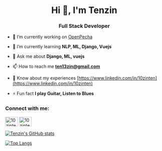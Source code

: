 <h1 align="center">Hi 👋, I'm Tenzin</h1>
<h3 align="center">Full Stack Developer</h3>

- 🔭 I’m currently working on [OpenPecha](https://github.com/OpenPecha)

- 🌱 I’m currently learning **NLP, ML, Django, Vuejs**

- 💬 Ask me about **Django, ML, vuejs**

- 📫 How to reach me **ten13zin@gmail.com**

- 📄 Know about my experiences [https://www.linkedin.com/in/10zinten](https://www.linkedin.com/in/10zinten)

- ⚡ Fun fact **I play Guitar, Listen to Blues**

<h3 align="left">Connect with me:</h3>
<p align="left">
<a href="https://twitter.com/10zintenx" target="blank"><img align="center" src="https://raw.githubusercontent.com/rahuldkjain/github-profile-readme-generator/master/src/images/icons/Social/twitter.svg" alt="10zintenx" height="30" width="40" /></a>
<a href="https://linkedin.com/in/10zinten" target="blank"><img align="center" src="https://raw.githubusercontent.com/rahuldkjain/github-profile-readme-generator/master/src/images/icons/Social/linked-in-alt.svg" alt="10zinten" height="30" width="40" /></a>
</p>

[![Tenzin's GitHub stats](https://github-readme-stats.vercel.app/api?username=10zinten&show_icons=true&theme=radical)](https://github.com/tenkus47/github-readme-stats)

[![Top Langs](https://github-readme-stats.vercel.app/api/top-langs/?username=10zinten&layout=compact&theme=radical)](https://github.com/tenkus47/github-readme-stats)

